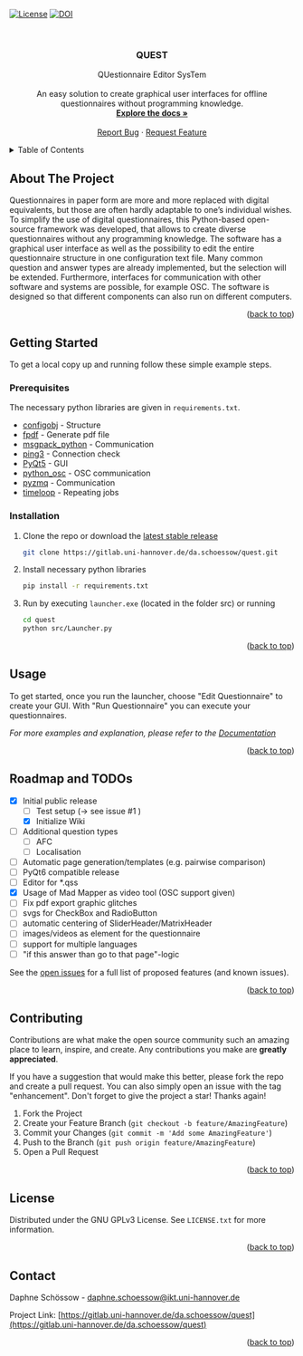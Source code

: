 <div id="top"></div>
<!--
*** Thanks for checking out the Best-README-Template. If you have a suggestion
*** that would make this better, please fork the repo and create a pull request
*** or simply open an issue with the tag "enhancement".
*** Don't forget to give the project a star!
*** Thanks again! Now go create something AMAZING! :D
-->



<!-- PROJECT SHIELDS -->
<!--
*** I'm using markdown "reference style" links for readability.
*** Reference links are enclosed in brackets [ ] instead of parentheses ( ).
*** See the bottom of this document for the declaration of the reference variables
*** for contributors-url, forks-url, etc. This is an optional, concise syntax you may use.
*** https://www.markdownguide.org/basic-syntax/#reference-style-links
-->
<!---[![Contributors][contributors-shield]][contributors-url]--->
[![License][license-shield]][license-url]
[![DOI][doi-shield]][doi-url]
<!---[![Forks][forks-shield]][forks-url]--->
<!---[![Stargazers][stars-shield]][stars-url]--->
<!---[![Issues][issues-shield]][issues-url]--->
<!---![Test Coverage][coverage-shield]--->
<!---[![LinkedIn][linkedin-shield]][linkedin-url]--->



<!-- PROJECT LOGO -->
<br />
<div align="center">
<!---
  <a href="https://gitlab.uni-hannover.de/da.schoessow/quest">
    <img src="images/logo.png" alt="Logo" width="80" height="80">
  </a>
--->

<h3 align="center">QUEST</h3>

  <p align="center">
    QUestionnaire Editor SysTem <br /><br />
    An easy solution to create graphical user interfaces for offline questionnaires without programming knowledge.
    <br />
    <a href="https://gitlab.uni-hannover.de/da.schoessow/quest/-/wikis/overview"><strong>Explore the docs »</strong></a>
    <br />
    <br />
    <!---<a href="https://gitlab.uni-hannover.de/da.schoessow/quest">View Demo</a>
    ·--->
    <a href="https://gitlab.uni-hannover.de/da.schoessow/quest/-/issues">Report Bug</a>
    ·
    <a href="https://gitlab.uni-hannover.de/da.schoessow/quest/-/issues">Request Feature</a>
  </p>
</div>



<!-- TABLE OF CONTENTS -->
<details>
  <summary>Table of Contents</summary>
  <ol>
    <li>
      <a href="#about-the-project">About The Project</a>
    </li>
    <li>
      <a href="#getting-started">Getting Started</a>
      <ul>
        <li><a href="#prerequisites">Prerequisites</a></li>
        <li><a href="#installation">Installation</a></li>
      </ul>
    </li>
    <li><a href="#usage">Usage</a></li>
    <li><a href="#roadmap">Roadmap</a></li>
    <li><a href="#contributing">Contributing</a></li>
    <li><a href="#license">License</a></li>
    <li><a href="#contact">Contact</a></li>
  </ol>
</details>



<!-- ABOUT THE PROJECT -->
## About The Project

<!--[![Product Name Screen Shot][product-screenshot]](https://example.com)-->

Questionnaires in paper form are more and more replaced with digital equivalents, but those are often hardly adaptable to one’s individual wishes. To simplify the use of digital questionnaires, this Python-based open-source framework was developed, that allows to create diverse questionnaires without any programming knowledge. The software has a graphical user interface as well as the possibility to edit the entire questionnaire structure in one configuration text file. 
Many common question and answer types are already implemented, but the selection will be extended. 
Furthermore, interfaces for communication with other software and systems are possible, for example OSC. 
The software is designed so that different components can also run on different computers.

<p align="right">(<a href="#top">back to top</a>)</p>


<!-- GETTING STARTED -->
## Getting Started

To get a local copy up and running follow these simple example steps.

### Prerequisites

The necessary python libraries are given in ```requirements.txt```.

* [configobj](https://github.com/DiffSK/configobj) - Structure
* [fpdf](https://pyfpdf.readthedocs.io/en/latest/) - Generate pdf file
* [msgpack_python](https://pypi.org/project/msgpack/) - Communication
* [ping3](https://github.com/kyan001/ping3) - Connection check
* [PyQt5](https://pypi.org/project/PyQt5/) - GUI
* [python_osc](https://github.com/attwad/python-osc) - OSC communication
* [pyzmq](https://docs.pupil-labs.com/developer/core/network-api/#pupil-remote) - Communication
* [timeloop](https://github.com/sankalpjonn/timeloop) - Repeating jobs

### Installation

1. Clone the repo or download the [latest stable release](https://gitlab.uni-hannover.de/da.schoessow/quest/-/releases#v1.0.6)
   ```sh
   git clone https://gitlab.uni-hannover.de/da.schoessow/quest.git
   ```
2. Install necessary python libraries
   ```sh
   pip install -r requirements.txt
   ```
3. Run by executing ```launcher.exe``` (located in the folder src) or running
   ```sh
   cd quest
   python src/Launcher.py
   ```

<p align="right">(<a href="#top">back to top</a>)</p>



<!-- USAGE EXAMPLES -->
## Usage
To get started, once you run the launcher, choose "Edit Questionnaire" to create your GUI.
With "Run Questionnaire" you can execute your questionnaires.

_For more examples and explanation, please refer to the [Documentation](https://gitlab.uni-hannover.de/da.schoessow/quest/-/wikis/overview)_

<p align="right">(<a href="#top">back to top</a>)</p>



<!-- ROADMAP -->
## Roadmap and TODOs

- [x] Initial public release
  - [ ] Test setup (-> see issue #1 )
  - [x] Initialize Wiki
- [ ] Additional question types
  - [ ] AFC
  - [ ] Localisation
- [ ] Automatic page generation/templates (e.g. pairwise comparison)
- [ ] PyQt6 compatible release
- [ ] Editor for *.qss
- [x] Usage of Mad Mapper as video tool (OSC support given)
- [ ] Fix pdf export graphic glitches
- [ ] svgs for CheckBox and RadioButton
- [ ] automatic centering of SliderHeader/MatrixHeader
- [ ] images/videos as element for the questionnaire
- [ ] support for multiple languages
- [ ] "if this answer than go to that page"-logic

See the [open issues](https://gitlab.uni-hannover.de/da.schoessow/quest/-/issues) for a full list of proposed features (and known issues).

<p align="right">(<a href="#top">back to top</a>)</p>



<!-- CONTRIBUTING -->
## Contributing

Contributions are what make the open source community such an amazing place to learn, inspire, and create. Any contributions you make are **greatly appreciated**.

If you have a suggestion that would make this better, please fork the repo and create a pull request. You can also simply open an issue with the tag "enhancement".
Don't forget to give the project a star! Thanks again!

1. Fork the Project
2. Create your Feature Branch (`git checkout -b feature/AmazingFeature`)
3. Commit your Changes (`git commit -m 'Add some AmazingFeature'`)
4. Push to the Branch (`git push origin feature/AmazingFeature`)
5. Open a Pull Request

<p align="right">(<a href="#top">back to top</a>)</p>



<!-- LICENSE -->
## License

Distributed under the GNU GPLv3 License. See `LICENSE.txt` for more information.

<p align="right">(<a href="#top">back to top</a>)</p>



<!-- CONTACT -->
## Contact

Daphne Schössow - [daphne.schoessow@ikt.uni-hannover.de](mailto:daphne.schoessow@ikt.uni-hannover.de)

Project Link: [https://gitlab.uni-hannover.de/da.schoessow/quest](https://gitlab.uni-hannover.de/da.schoessow/quest)

<p align="right">(<a href="#top">back to top</a>)</p>



<!-- ACKNOWLEDGMENTS -->
<!---## Acknowledgments

* []()
* []()
* []()

<p align="right">(<a href="#top">back to top</a>)</p>

--->

<!-- MARKDOWN LINKS & IMAGES -->
<!-- https://www.markdownguide.org/basic-syntax/#reference-style-links -->
<!--- [contributors-shield]: https://img.shields.io/github/contributors/da.schoessow/quest.svg?style=for-the-badge
[contributors-url]: https://gitlab.uni-hannover.de/da.schoessow/quest/graphs/contributors --->
[forks-shield]: https://img.shields.io/badge/dynamic/json?color=white&label=Forks&query=$.forks_count&url=https://gitlab.uni-hannover.de/api/v4/projects/1829
<!---https://img.shields.io/github/forks/da.schoessow/quest.svg?style=for-the-badge--->
[forks-url]: https://gitlab.uni-hannover.de/da.schoessow/quest/-/forks
[stars-shield]: https://img.shields.io/badge/dynamic/json?color=white&label=Stars&query=$.star_count&url=https://gitlab.uni-hannover.de/api/v4/projects/1829
<!---https://img.shields.io/github/stars/da.schoessow/quest.svg?style=for-the-badge--->
[stars-url]: https://gitlab.uni-hannover.de/da.schoessow/quest/-/starrers
[issues-shield]:  https://img.shields.io/badge/dynamic/json?color=white&label=Issues&query=$.open_issues_count&url=https://gitlab.uni-hannover.de/api/v4/projects/1829
<!---https://img.shields.io/github/issues/da.schoessow/quest.svg?style=for-the-badge--->
[issues-url]: https://gitlab.uni-hannover.de/da.schoessow/quest/-/issues
[license-shield]: https://img.shields.io/badge/License-GNU%20GPLv3-white
<!---https://img.shields.io/github/license/da.schoessow/quest.svg?style=for-the-badge--->
[license-url]: https://gitlab.uni-hannover.de/da.schoessow/quest/-/blob/main/LICENSE
<!---[linkedin-shield]: https://img.shields.io/badge/-LinkedIn-black.svg?style=for-the-badge&logo=linkedin&colorB=555
[linkedin-url]: https://linkedin.com/in/linkedin_username --->
[product-screenshot]: images/screenshot.png
[coverage-shield]: https://gitlab.uni-hannover.de/da.schoessow/quest/badges/main/coverage.svg
<!---https://img.shields.io/github/coverage/da.schoessow/quest/main.svg?style=for-the-badge--->
[doi-shield]: https://zenodo.org/badge/DOI/10.5281/zenodo.8233755.svg 
[doi-url]: https://doi.org/10.5281/zenodo.8233755
